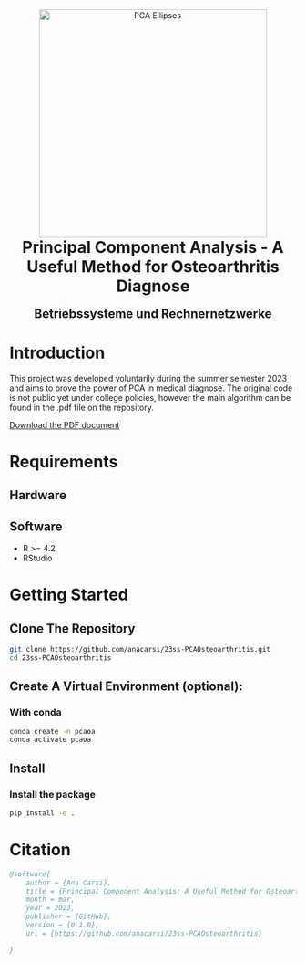 <div align="center">

<img src="./images/PCA_results2.png" width="400" alt="PCA Ellipses" />

</div>

<h1 align="center" style="margin-top: 0px;"><b>Principal Component Analysis</b> - A Useful Method for Osteoarthritis Diagnose</h1>
<h2 align="center" style="margin-top: 0px;">Betriebssysteme und Rechnernetzwerke</h2>

# Introduction

This project was developed voluntarily during the summer semester 2023 and aims to prove the power of PCA in medical diagnose. The original code is not public yet under college policies, however the main algorithm can be found in the .pdf file on the repository. 

[Download the PDF document](./23ss_carsigonzalez_PCA.pdf)

# Requirements

## Hardware
## Software
-  R >= 4.2
-  RStudio

# Getting Started
## Clone The Repository

```sh
git clone https://github.com/anacarsi/23ss-PCAOsteoarthritis.git
cd 23ss-PCAOsteoarthritis 
```

## Create A Virtual Environment (optional):

### With conda

```sh
conda create -n pcaoa
conda activate pcaoa
```

## Install

### Install the package

```sh
pip install -e .
```

# Citation
```bibtex
@software{
    author = {Ana Carsi},
    title = {Principal Component Analysis: A Useful Method for Osteoarthritis Diagnose},
    month = mar,
    year = 2023,
    publisher = {GitHub},
    version = {0.1.0},
    url = {https://github.com/anacarsi/23ss-PCAOsteoarthritis}

}
```
